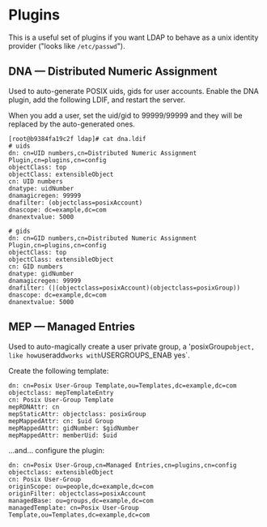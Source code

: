 # Plugins

This is a useful set of plugins if you want LDAP to
behave as a unix identity provider ("looks like `/etc/passwd`").

## DNA — Distributed Numeric Assignment

Used to auto-generate POSIX uids, gids for user accounts.
Enable the DNA plugin, add the following LDIF, and restart the server.

When you add a user, set the uid/gid to 99999/99999 and they will be replaced
by the auto-generated ones.

```
[root@b9384fa19c2f ldap]# cat dna.ldif 
# uids
dn: cn=UID numbers,cn=Distributed Numeric Assignment Plugin,cn=plugins,cn=config
objectClass: top
objectClass: extensibleObject
cn: UID numbers
dnatype: uidNumber
dnamagicregen: 99999
dnafilter: (objectclass=posixAccount)
dnascope: dc=example,dc=com
dnanextvalue: 5000

# gids
dn: cn=GID numbers,cn=Distributed Numeric Assignment Plugin,cn=plugins,cn=config
objectClass: top
objectClass: extensibleObject
cn: GID numbers
dnatype: gidNumber
dnamagicregen: 99999
dnafilter: (|(objectclass=posixAccount)(objectclass=posixGroup))
dnascope: dc=example,dc=com
dnanextvalue: 5000
```

## MEP — Managed Entries

Used to auto-magically create a user private group, a 'posixGroup` object, like how
`useradd` works with `USERGROUPS_ENAB yes`.

Create the following template:

```
dn: cn=Posix User-Group Template,ou=Templates,dc=example,dc=com
objectclass: mepTemplateEntry
cn: Posix User-Group Template
mepRDNAttr: cn
mepStaticAttr: objectclass: posixGroup
mepMappedAttr: cn: $uid Group
mepMappedAttr: gidNumber: $gidNumber
mepMappedAttr: memberUid: $uid
```

...and... configure the plugin:

```
dn: cn=Posix User-Group,cn=Managed Entries,cn=plugins,cn=config
objectclass: extensibleObject
cn: Posix User-Group
originScope: ou=people,dc=example,dc=com
originFilter: objectclass=posixAccount
managedBase: ou=groups,dc=example,dc=com
managedTemplate: cn=Posix User-Group Template,ou=Templates,dc=example,dc=com
```


